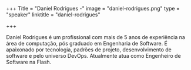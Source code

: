 +++
Title = "Daniel Rodrigues -"
image = "daniel-rodrigues.png"
type = "speaker"
linktitle = "daniel-rodrigues"

+++

Daniel Rodrigues é um profissional com mais de 5 anos de experiência na área de computação, pós graduado em Engenharia de Software. É apaixonado por tecnologia, padrões de projeto, desenvolvimento de software e pelo universo DevOps. Atualmente atua como Engenheiro de Software na Flash.